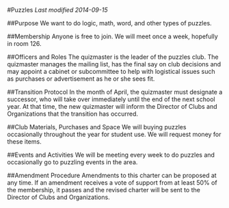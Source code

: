 #Puzzles
*Last modified 2014-09-15*

##Purpose
We want to do logic, math, word, and other types of puzzles. 

##Membership
Anyone is free to join. We will meet once a week, hopefully in room 126.

##Officers and Roles
The quizmaster is the leader of the puzzles club. The quizmaster manages the mailing list, has the final say on club decisions and may appoint a cabinet or subcommittee to help with logistical issues such as purchases or advertisement as he or she sees fit.

##Transition Protocol
In the month of April, the quizmaster must designate a successor, who will take over immediately until the end of the next school year. At that time, the new quizmaster will inform the Director of Clubs and Organizations that the transition has occurred.

##Club Materials, Purchases and Space
We will buying puzzles occasionally throughout the year for student use. We will request money for these items.

##Events and Activities
We will be meeting every week to do puzzles and occasionally go to puzzling events in the area. 

##Amendment Procedure
Amendments to this charter can be proposed at any time. If an amendment receives a vote of support from at least 50% of the membership, it passes and the revised charter will be sent to the Director of Clubs and Organizations.
